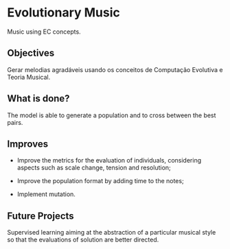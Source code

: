 # Evolutionary Music
Music using EC concepts.


## Objectives
Gerar melodias agradáveis usando os conceitos de Computação Evolutiva e Teoria Musical.

## What is done?
The model is able to generate a population and to cross between the best pairs.

## Improves
* Improve the metrics for the evaluation of individuals, considering aspects such as scale change, tension and resolution;

* Improve the population format by adding time to the notes;

* Implement mutation.

## Future Projects
Supervised learning aiming at the abstraction of a particular musical style so that the evaluations of solution are better directed.
